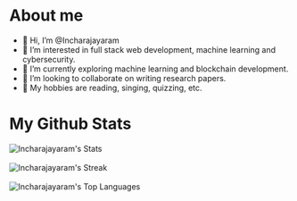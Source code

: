 # About me 

- 👋 Hi, I’m @Incharajayaram
- 👀 I’m interested in full stack web development, machine learning and cybersecurity.
- 🌱 I’m currently exploring machine learning and blockchain development.
- 💞️ I’m looking to collaborate on writing research papers.
- 🌟 My hobbies are reading, singing, quizzing, etc.

<!---
Incharajayaram/Incharajayaram is a ✨ special ✨ repository because its `README.md` (this file) appears on your GitHub profile.
You can click the Preview link to take a look at your changes.

--->
# My Github Stats

![Incharajayaram's Stats](https://github-readme-stats.vercel.app/api?username=Incharajayaram&theme=vue-dark&show_icons=true&hide_border=true&count_private=true)
<br></br>
![Incharajayaram's Streak](https://github-readme-streak-stats.herokuapp.com/?user=Incharajayaram&theme=vue-dark&hide_border=true)
<br></br>
![Incharajayaram's Top Languages](https://github-readme-stats.vercel.app/api/top-langs/?username=Incharajayaram&theme=vue-dark&show_icons=true&hide_border=true&layout=compact)
<br></br>

